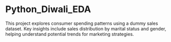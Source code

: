 # Python_Diwali_EDA
This project explores consumer spending patterns using a dummy sales dataset. Key insights include sales distribution by marital status and gender, helping understand potential trends for marketing strategies.
